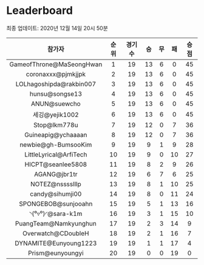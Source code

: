 # Leaderboard
최종 업데이트: 2020년 12월 14일 20시 50분




| 참가자 | 순위 | 경기수 | 승 | 무 | 패 | 승점 |
|:---:|:---:|:---:|:---:|:---:|:---:|:---:|
| GameofThrone@MaSeongHwan | 1 | 19 | 13 | 6 | 0 | 45 |
| coronaxxx@pjmkjjpk | 2 | 19 | 13 | 6 | 0 | 45 |
| LOLhagoshipda@rakbin007 | 3 | 19 | 13 | 6 | 0 | 45 |
| hunsu@songse13 | 4 | 19 | 13 | 6 | 0 | 45 |
| ANUN@suewcho | 5 | 19 | 13 | 6 | 0 | 45 |
| 세깅@yejik1002 | 6 | 19 | 13 | 6 | 0 | 45 |
| Stop@lkm778u | 7 | 19 | 12 | 0 | 7 | 36 |
| Guineapig@ychaaaan | 8 | 19 | 12 | 0 | 7 | 36 |
| newbie@gh-BumsooKim | 9 | 19 | 9 | 1 | 9 | 28 |
| LittleLyrical@ArfiTech | 10 | 19 | 9 | 0 | 10 | 27 |
| HICPT@seanlee5808 | 11 | 19 | 8 | 2 | 9 | 26 |
| AGANG@jbr1tr | 12 | 19 | 6 | 7 | 6 | 25 |
| NOTEZ@nsssslllp | 13 | 19 | 8 | 1 | 10 | 25 |
| candy@sihumji00 | 14 | 19 | 8 | 0 | 11 | 24 |
| SPONGEBOB@sunjooahn | 15 | 19 | 5 | 1 | 13 | 16 |
| ◝(⁰▿⁰)◜@sara-k1m | 16 | 19 | 3 | 1 | 15 | 10 |
| PuangTeam@Namkyunghun | 17 | 19 | 2 | 3 | 14 | 9 |
| Overwatch@CDoubleH | 18 | 19 | 2 | 1 | 16 | 7 |
| DYNAMITE@Eunyoung1223 | 19 | 19 | 1 | 1 | 17 | 4 |
| Prism@eunyoungyi | 20 | 19 | 0 | 0 | 19 | 0 |